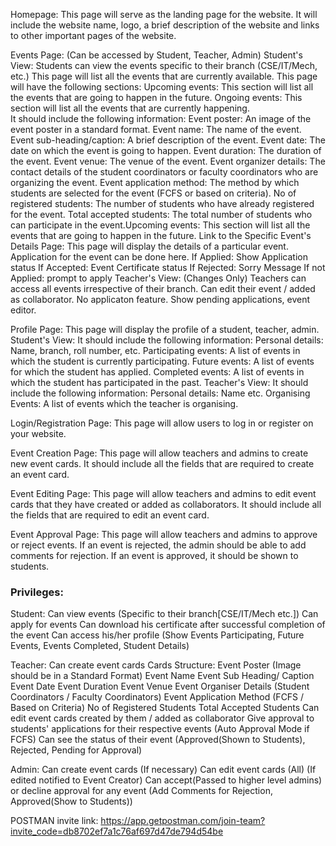 Homepage: 
This page will serve as the landing page for the website. 
It will include the website name, logo, a brief description of the website and links to other important pages of the website.

Events Page: (Can be accessed by Student, Teacher, Admin)
Student's View:
    Students can view the events specific to their branch (CSE/IT/Mech, etc.)
    This page will list all the events that are currently available. 
    This page will have the following sections:
    Upcoming events: This section will list all the events that are going to happen in the future.
    Ongoing events: This section will list all the events that are currently happening.    
    It should include the following information:
        Event poster: An image of the event poster in a standard format.
        Event name: The name of the event.
        Event sub-heading/caption: A brief description of the event.
        Event date: The date on which the event is going to happen.
        Event duration: The duration of the event.
        Event venue: The venue of the event.
        Event organizer details: The contact details of the student coordinators or faculty coordinators 
        who are organizing the event.
        Event application method: The method by which students are selected for the event (FCFS 
            or based on criteria).
        No of registered students: The number of students who have already registered for the event.
        Total accepted students: The total number of students who can participate in the event.Upcoming events: This section will list all the events that are going to happen in the future.
        Link to the Specific Event's Details Page: 
            This page will display the details of a particular event. Application for the event can be done here.
            If Applied:
                Show Application status
                If Accepted:
                    Event Certificate status
                If Rejected:
                    Sorry Message
            If not Applied:
                prompt to apply
Teacher's View: (Changes Only)
    Teachers can access all events irrespective of their branch.
    Can edit their event / added as collaborator.
    No applicaton feature. Show pending applications, event editor.
    

Profile Page: This page will display the profile of a student, teacher, admin. 
Student's View:
    It should include the following information:
        Personal details: Name, branch, roll number, etc.
        Participating events: A list of events in which the student is currently participating.
        Future events: A list of events for which the student has applied.
        Completed events: A list of events in which the student has participated in the past.
Teacher's View:
    It should include the following information:
        Personal details: Name etc.
        Organising Events: A list of events which the teacher is organising.
        
Login/Registration Page: This page will allow users to log in or register on your website.

Event Creation Page: This page will allow teachers and admins to create new event cards. 
    It should include all the fields that are required to create an event card.

Event Editing Page: This page will allow teachers and admins to edit event cards that they have created or 
added as collaborators. It should include all the fields that are required to edit an event card.

Event Approval Page: This page will allow teachers and admins to approve or reject events. 
If an event is rejected, the admin should be able to add comments for rejection.
If an event is approved, it should be shown to students.



### Privileges:
Student:
    Can view events (Specific to their branch[CSE/IT/Mech etc.])
    Can apply for events
    Can download his certificate after successful completion of the event
    Can access his/her profile (Show Events Participating, Future Events, Events Completed, 
    Student Details)

Teacher:
    Can create event cards 
        Cards Structure:
            Event Poster (Image should be in a Standard Format)
            Event Name
            Event Sub Heading/ Caption
            Event Date 
            Event Duration
            Event Venue
            Event Organiser Details (Student Coordinators / Faculty Coordinators)
            Event Application Method (FCFS / Based on Criteria)
            No of Registered Students 
            Total Accepted Students
    Can edit event cards created by them / added as collaborator
    Give approval to students' applications for their respective events (Auto Approval Mode if FCFS)
    Can see the status of their event (Approved(Shown to Students), Rejected, Pending for Approval)

Admin: 
    Can create event cards (If necessary)
    Can edit event cards (All) (If edited notified to Event Creator)
    Can accept(Passed to higher level admins) or decline approval for any event (Add Comments for 
    Rejection, Approved(Show to Students))

POSTMAN invite link:
https://app.getpostman.com/join-team?invite_code=db8702ef7a1c76af697d47de794d54be